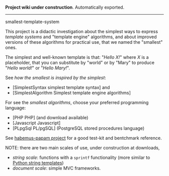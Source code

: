 **Project wiki under construction**. Automatically exported.

----------

smallest-template-system


This project is a didactic investigation about the simplest ways to express *template systems* and "template engine" algorithms, and about improved versions of these algorithms for practical use, that we named the "smallest" ones.

The simplest and well-known template is that: "_Hello *X*!_" where *X* is a placeholder, that you can substitute by "world" or by "Mary" to produce "_Hello world!_" or "_Hello Mary!_".

See *how the smallest is inspired by the simplest*:
  * [SimplestSyntax simplest template syntax] and 
  * [SimplestAlgorithm Simplest template engine algorithms]

For see the *smallest algorithms*, choose your preferred programming language:
  * [PHP PHP] (and download available)
  * [Javascript Javascript]
  * [PLpgSql PL/pgSQL] (PostgreSQL stored procedures language)

See [habemus-papam project](https://github.com/ppKrauss/habemus-papam) for a good test-kit and bentchmark reference.

NOTE: there are two main scales of use, under construction at downloads,
  * _string scale_: functions with a `sprintf` functionality (more similar to [Python string templates](http://docs.python.org/library/string.html#formatspec))
  * _document scale_: simple MVC frameworks.

  
